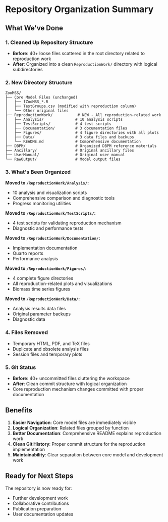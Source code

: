 # Repository Organization Summary

## What We've Done

### 1. Cleaned Up Repository Structure
- **Before**: 40+ loose files scattered in the root directory related to reproduction work
- **After**: Organized into a clean `ReproductionWork/` directory with logical subdirectories

### 2. New Directory Structure

```
ZooMSS/
├── Core Model Files (unchanged)
│   ├── fZooMSS_*.R
│   ├── TestGroups.csv (modified with reproduction column)
│   └── Other original files
├── ReproductionWork/           # NEW - All reproduction-related work
│   ├── Analysis/              # 10 analysis scripts
│   ├── TestScripts/           # 4 test scripts  
│   ├── Documentation/         # 3 documentation files
│   ├── Figures/               # 4 figure directories with all plots
│   ├── Data/                  # 3 data files and backups
│   └── README.md              # Comprehensive documentation
├── DBPM/                      # Organized DBPM reference materials
├── Ancillary/                 # Original ancillary files
├── UserManual/                # Original user manual
└── RawOutput/                 # Model output files
```

### 3. What's Been Organized

**Moved to `/ReproductionWork/Analysis/`:**
- 10 analysis and visualization scripts
- Comprehensive comparison and diagnostic tools
- Progress monitoring utilities

**Moved to `/ReproductionWork/TestScripts/`:**
- 4 test scripts for validating reproduction mechanism
- Diagnostic and performance tests

**Moved to `/ReproductionWork/Documentation/`:**
- Implementation documentation
- Quarto reports
- Performance analysis

**Moved to `/ReproductionWork/Figures/`:**
- 4 complete figure directories
- All reproduction-related plots and visualizations
- Biomass time series figures

**Moved to `/ReproductionWork/Data/`:**
- Analysis results data files
- Original parameter backups
- Diagnostic data

### 4. Files Removed
- Temporary HTML, PDF, and TeX files
- Duplicate and obsolete analysis files
- Session files and temporary plots

### 5. Git Status
- **Before**: 40+ uncommitted files cluttering the workspace
- **After**: Clean commit structure with logical organization
- Core reproduction mechanism changes committed with proper documentation

## Benefits

1. **Easier Navigation**: Core model files are immediately visible
2. **Logical Organization**: Related files grouped by function
3. **Better Documentation**: Comprehensive README explains reproduction work
4. **Clean Git History**: Proper commit structure for the reproduction implementation
5. **Maintainability**: Clear separation between core model and development work

## Ready for Next Steps

The repository is now ready for:
- Further development work
- Collaborative contributions
- Publication preparation
- User documentation updates

